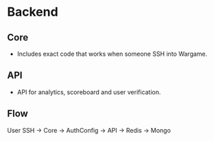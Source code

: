 # Backend 

## Core
* Includes exact code that works when someone SSH into Wargame.

## API
* API for analytics, scoreboard and user verification.

## Flow
User SSH -> Core -> AuthConfig -> API -> Redis -> Mongo 